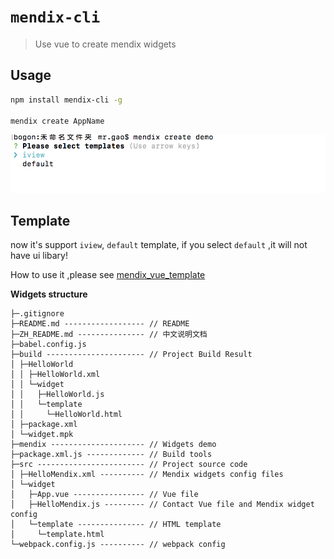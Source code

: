 # `mendix-cli`

> Use vue to create mendix widgets

## Usage

``` bash
npm install mendix-cli -g

mendix create AppName
```

![](../../images/mendix-demo.png)


## Template

now it's support `iview`, `default` template, if you select `default` ,it will not have ui libary!

How to use it ,please see [mendix_vue_template](https://github.com/MrGaoGang/mendix_vue_template)

**Widgets structure**

```
├─.gitignore
├─README.md ------------------ // README
├─ZH_README.md --------------- // 中文说明文档
├─babel.config.js
├─build ---------------------- // Project Build Result
│ ├─HelloWorld
│ │ ├─HelloWorld.xml
│ │ └─widget
│ │   ├─HelloWorld.js
│ │   └─template
│ │     └─HelloWorld.html
│ ├─package.xml
│ └─widget.mpk
├─mendix --------------------- // Widgets demo
├─package.xml.js ------------- // Build tools
├─src ------------------------ // Project source code
│ ├─HelloMendix.xml ---------- // Mendix widgets config files
│ └─widget
│   ├─App.vue ---------------- // Vue file
│   ├─HelloMendix.js --------- // Contact Vue file and Mendix widget config
│   └─template --------------- // HTML template
│     └─template.html
└─webpack.config.js ---------- // webpack config
```